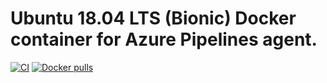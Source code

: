 # Ubuntu 18.04 LTS (Bionic) Docker container for Azure Pipelines agent.

[![CI](https://github.com/swerveshot/azp-ubuntu-bionic/workflows/Build/badge.svg?branch=master&event=push)](https://github.com/swerveshot/azp-ubuntu-bionic/actions?query=workflow%3ABuild) [![Docker pulls](https://img.shields.io/docker/pulls/swerveshot/azp-ubuntu-bionic)](https://hub.docker.com/r/swerveshot/azp-ubuntu-bionic/)
